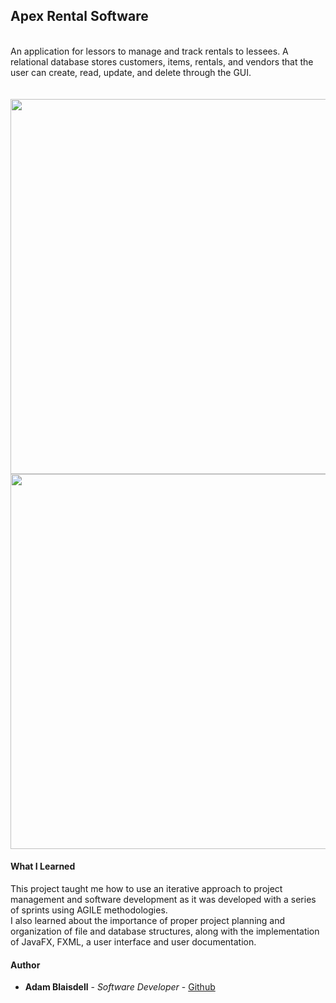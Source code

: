 ## Apex Rental Software

<br>
An application for lessors to manage and track rentals to lessees. A relational database stores customers, items, rentals,
and vendors that the user can create, read, update, and delete through the GUI.
<br>
<br>

<br>

<image src="images/apexui.png" width="600px">
<image src="images/erd_diagram.png" width="600px">

#### What I Learned

This project taught me how to use an iterative approach to project management and software development
as it was developed with a series of sprints using AGILE methodologies.
<br>
I also learned about the importance of proper project planning and organization of file and database structures,
along with the implementation of JavaFX, FXML, a user interface and user documentation.
<br>
#### Author
* **Adam Blaisdell** - *Software Developer* - [Github](https://github.com/adamblaisdell)
